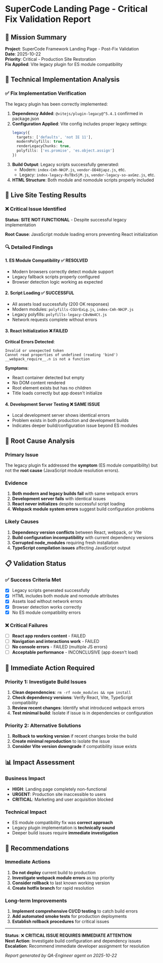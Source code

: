 # SuperCode Landing Page - Critical Fix Validation Report

## 🎯 Mission Summary
**Project**: SuperCode Framework Landing Page - Post-Fix Validation  
**Date**: 2025-10-22  
**Priority**: Critical - Production Site Restoration  
**Fix Applied**: Vite legacy plugin for ES module compatibility

## 🔧 Technical Implementation Analysis

### ✅ Fix Implementation Verification
The legacy plugin has been correctly implemented:

1. **Dependency Added**: `@vitejs/plugin-legacy@^5.4.1` confirmed in package.json
2. **Configuration Applied**: Vite config includes proper legacy settings:
   ```typescript
   legacy({
     targets: ['defaults', 'not IE 11'],
     modernPolyfills: true,
     renderLegacyChunks: true,
     polyfills: ['es.promise', 'es.object.assign']
   })
   ```
3. **Build Output**: Legacy scripts successfully generated:
   - Modern: `index-Cmh-NHJP.js`, `vendor-DD48japz.js`, etc.
   - Legacy: `index-legacy-RsTBxSjM.js`, `vendor-legacy-so-axGmz.js`, etc.
4. **HTML Structure**: Both module and nomodule scripts properly included

## 🧪 Live Site Testing Results

### ❌ Critical Issue Identified
**Status**: **SITE NOT FUNCTIONAL** - Despite successful legacy implementation

**Root Cause**: JavaScript module loading errors preventing React initialization

### 🔍 Detailed Findings

#### 1. ES Module Compatibility ✅ RESOLVED
- Modern browsers correctly detect module support
- Legacy fallback scripts properly configured
- Browser detection logic working as expected

#### 2. Script Loading ✅ SUCCESSFUL
- All assets load successfully (200 OK responses)
- Modern modules: `polyfills-CGUrExLg.js`, `index-Cmh-NHJP.js`
- Legacy polyfills: `polyfills-legacy-C8vNm4Ct.js`
- Network requests complete without errors

#### 3. React Initialization ❌ FAILED
**Critical Errors Detected**:
```
Invalid or unexpected token
Cannot read properties of undefined (reading 'bind')
__webpack_require__.n is not a function
```

**Symptoms**:
- React container detected but empty
- No DOM content rendered
- Root element exists but has no children
- Title loads correctly but app doesn't initialize

#### 4. Development Server Testing ❌ SAME ISSUE
- Local development server shows identical errors
- Problem exists in both production and development builds
- Indicates deeper build/configuration issue beyond ES modules

## 🚨 Root Cause Analysis

### Primary Issue
The legacy plugin fix addressed the **symptom** (ES module compatibility) but not the **root cause** (JavaScript module resolution errors).

### Evidence
1. **Both modern and legacy builds fail** with same webpack errors
2. **Development server fails** with identical issues
3. **React never initializes** despite successful script loading
4. **Webpack module system errors** suggest build configuration problems

### Likely Causes
1. **Dependency version conflicts** between React, webpack, or Vite
2. **Build configuration incompatibility** with current dependency versions
3. **Corrupted node_modules** requiring fresh installation
4. **TypeScript compilation issues** affecting JavaScript output

## 📋 Validation Status

### ✅ Success Criteria Met
- [x] Legacy scripts generated successfully
- [x] HTML includes both module and nomodule attributes
- [x] Assets load without network errors
- [x] Browser detection works correctly
- [x] No ES module compatibility errors

### ❌ Critical Failures
- [ ] **React app renders content** - FAILED
- [ ] **Navigation and interactions work** - FAILED
- [ ] **No console errors** - FAILED (multiple JS errors)
- [ ] **Acceptable performance** - INCONCLUSIVE (app doesn't load)

## 🔧 Immediate Action Required

### Priority 1: Investigate Build Issues
1. **Clean dependencies**: `rm -rf node_modules && npm install`
2. **Check dependency versions**: Verify React, Vite, TypeScript compatibility
3. **Review recent changes**: Identify what introduced webpack errors
4. **Test minimal build**: Isolate if issue is in dependencies or configuration

### Priority 2: Alternative Solutions
1. **Rollback to working version** if recent changes broke the build
2. **Create minimal reproduction** to isolate the issue
3. **Consider Vite version downgrade** if compatibility issue exists

## 📊 Impact Assessment

### Business Impact
- **HIGH**: Landing page completely non-functional
- **URGENT**: Production site inaccessible to users
- **CRITICAL**: Marketing and user acquisition blocked

### Technical Impact
- ES module compatibility fix was **correct approach**
- Legacy plugin implementation is **technically sound**
- Deeper build issues require **immediate investigation**

## 🎯 Recommendations

### Immediate Actions
1. **Do not deploy** current build to production
2. **Investigate webpack module errors** as top priority
3. **Consider rollback** to last known working version
4. **Create hotfix branch** for rapid resolution

### Long-term Improvements
1. **Implement comprehensive CI/CD testing** to catch build errors
2. **Add automated smoke tests** for production deployments
3. **Establish rollback procedures** for critical issues

---

**Status**: ❌ **CRITICAL ISSUE REQUIRES IMMEDIATE ATTENTION**  
**Next Action**: Investigate build configuration and dependency issues  
**Escalation**: Recommend immediate developer assignment for resolution

*Report generated by QA-Engineer agent on 2025-10-22*